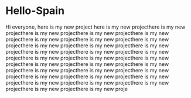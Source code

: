 # Hello-Spain
Hi everyone, here is my new project
here is my new projecthere is my new projecthere is my new projecthere is my new projecthere is my new projecthere is my new projecthere is my new projecthere is my new projecthere is my new projecthere is my new projecthere is my new projecthere is my new projecthere is my new projecthere is my new projecthere is my new projecthere is my new projecthere is my new projecthere is my new projecthere is my new projecthere is my new projecthere is my new projecthere is my new projecthere is my new projecthere is my new projecthere is my new projecthere is my new projecthere is my new projecthere is my new projecthere is my new projecthere is my new projecthere is my new proje
